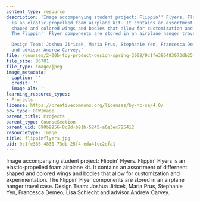 ```yaml
---
content_type: resource
description: 'Image accompanying student project: Flippin'' Flyers. Flippin'' Flyers
  is an elastic-propelled foam airplane kit. It contains an assortment of differnent
  shaped and colored wings and bodies that allow for customization and experimentation.
  The Flippin'' Flyer components are stored in an airplane hanger travel case.

  Design Team: Joshua Jiricek, Maria Prus, Stephanie Yen, Francesca Demeo, Lisa Schlecht
  and advisor Andrew Carvey.'
file: /courses/2-00b-toy-product-design-spring-2008/9c1fe386483073db25f4eda41cc2dfa1_flippinflyers.jpg
file_size: 86781
file_type: image/jpeg
image_metadata:
  caption: ''
  credit: ''
  image-alt: ''
learning_resource_types:
- Projects
license: https://creativecommons.org/licenses/by-nc-sa/4.0/
ocw_type: OCWImage
parent_title: Projects
parent_type: CourseSection
parent_uid: 690b9956-8c8d-b91b-5245-a6e3ec725412
resourcetype: Image
title: flippinflyers.jpg
uid: 9c1fe386-4830-73db-25f4-eda41cc2dfa1
---
```

Image accompanying student project: Flippin' Flyers. Flippin' Flyers is an elastic-propelled foam airplane kit. It contains an assortment of differnent shaped and colored wings and bodies that allow for customization and experimentation. The Flippin' Flyer components are stored in an airplane hanger travel case.
Design Team: Joshua Jiricek, Maria Prus, Stephanie Yen, Francesca Demeo, Lisa Schlecht and advisor Andrew Carvey.